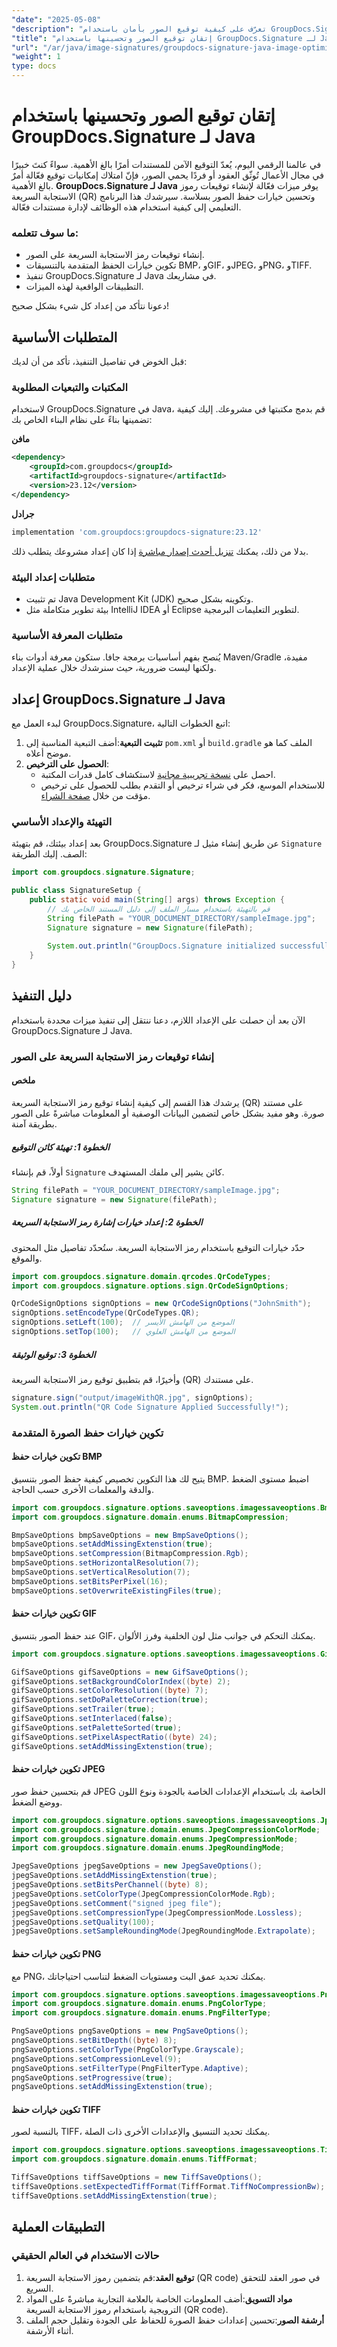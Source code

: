 ```yaml
---
"date": "2025-05-08"
"description": "تعرّف على كيفية توقيع الصور بأمان باستخدام GroupDocs.Signature لجافا، بما في ذلك توقيع رمز الاستجابة السريعة وخيارات حفظ الصور المتقدمة. مثالي لرجال الأعمال والمطورين."
"title": "إتقان توقيع الصور وتحسينها باستخدام GroupDocs.Signature لـ Java"
"url": "/ar/java/image-signatures/groupdocs-signature-java-image-optimization/"
"weight": 1
type: docs
---
```

# إتقان توقيع الصور وتحسينها باستخدام GroupDocs.Signature لـ Java

في عالمنا الرقمي اليوم، يُعدّ التوقيع الآمن للمستندات أمرًا بالغ الأهمية. سواءً كنتَ خبيرًا في مجال الأعمال تُوثّق العقود أو فردًا يحمي الصور، فإنّ امتلاك إمكانيات توقيع فعّالة أمرٌ بالغ الأهمية. **GroupDocs.Signature لـ Java** يوفر ميزات فعّالة لإنشاء توقيعات رموز الاستجابة السريعة (QR) وتحسين خيارات حفظ الصور بسلاسة. سيرشدك هذا البرنامج التعليمي إلى كيفية استخدام هذه الوظائف لإدارة مستندات فعّالة.

### ما سوف تتعلمه:
- إنشاء توقيعات رمز الاستجابة السريعة على الصور.
- تكوين خيارات الحفظ المتقدمة بالتنسيقات BMP، وGIF، وJPEG، وPNG، وTIFF.
- تنفيذ GroupDocs.Signature لـ Java في مشاريعك.
- التطبيقات الواقعية لهذه الميزات.

دعونا نتأكد من إعداد كل شيء بشكل صحيح!

## المتطلبات الأساسية

قبل الخوض في تفاصيل التنفيذ، تأكد من أن لديك:

### المكتبات والتبعيات المطلوبة
لاستخدام GroupDocs.Signature في Java، قم بدمج مكتبتها في مشروعك. إليك كيفية تضمينها بناءً على نظام البناء الخاص بك:

**مافن**
```xml
<dependency>
    <groupId>com.groupdocs</groupId>
    <artifactId>groupdocs-signature</artifactId>
    <version>23.12</version>
</dependency>
```

**جرادل**
```gradle
implementation 'com.groupdocs:groupdocs-signature:23.12'
```

بدلا من ذلك، يمكنك [تنزيل أحدث إصدار مباشرة](https://releases.groupdocs.com/signature/java/) إذا كان إعداد مشروعك يتطلب ذلك.

### متطلبات إعداد البيئة
- تم تثبيت Java Development Kit (JDK) وتكوينه بشكل صحيح.
- بيئة تطوير متكاملة مثل IntelliJ IDEA أو Eclipse لتطوير التعليمات البرمجية.

### متطلبات المعرفة الأساسية
يُنصح بفهم أساسيات برمجة جافا. ستكون معرفة أدوات بناء Maven/Gradle مفيدة، ولكنها ليست ضرورية، حيث سنرشدك خلال عملية الإعداد.

## إعداد GroupDocs.Signature لـ Java

لبدء العمل مع GroupDocs.Signature، اتبع الخطوات التالية:

1. **تثبيت التبعية**:أضف التبعية المناسبة إلى `pom.xml` أو `build.gradle` الملف كما هو موضح أعلاه.
2. **الحصول على الترخيص**:
   - احصل على [نسخة تجريبية مجانية](https://releases.groupdocs.com/signature/java/) لاستكشاف كامل قدرات المكتبة.
   - للاستخدام الموسع، فكر في شراء ترخيص أو التقدم بطلب للحصول على ترخيص مؤقت من خلال [صفحة الشراء](https://purchase.groupdocs.com/buy).

### التهيئة والإعداد الأساسي
بعد إعداد بيئتك، قم بتهيئة GroupDocs.Signature عن طريق إنشاء مثيل لـ `Signature` الصف. إليك الطريقة:

```java
import com.groupdocs.signature.Signature;

public class SignatureSetup {
    public static void main(String[] args) throws Exception {
        // قم بالتهيئة باستخدام مسار الملف إلى دليل المستند الخاص بك
        String filePath = "YOUR_DOCUMENT_DIRECTORY/sampleImage.jpg";
        Signature signature = new Signature(filePath);
        
        System.out.println("GroupDocs.Signature initialized successfully!");
    }
}
```

## دليل التنفيذ

الآن بعد أن حصلت على الإعداد اللازم، دعنا ننتقل إلى تنفيذ ميزات محددة باستخدام GroupDocs.Signature لـ Java.

### إنشاء توقيعات رمز الاستجابة السريعة على الصور

#### ملخص
يرشدك هذا القسم إلى كيفية إنشاء توقيع رمز الاستجابة السريعة (QR) على مستند صورة. وهو مفيد بشكل خاص لتضمين البيانات الوصفية أو المعلومات مباشرةً على الصور بطريقة آمنة.

##### الخطوة 1: تهيئة كائن التوقيع
أولاً، قم بإنشاء `Signature` كائن يشير إلى ملفك المستهدف.
```java
String filePath = "YOUR_DOCUMENT_DIRECTORY/sampleImage.jpg";
Signature signature = new Signature(filePath);
```

##### الخطوة 2: إعداد خيارات إشارة رمز الاستجابة السريعة
حدّد خيارات التوقيع باستخدام رمز الاستجابة السريعة. ستُحدّد تفاصيل مثل المحتوى والموقع.

```java
import com.groupdocs.signature.domain.qrcodes.QrCodeTypes;
import com.groupdocs.signature.options.sign.QrCodeSignOptions;

QrCodeSignOptions signOptions = new QrCodeSignOptions("JohnSmith");
signOptions.setEncodeType(QrCodeTypes.QR);
signOptions.setLeft(100);  // الموضع من الهامش الأيسر
signOptions.setTop(100);   // الموضع من الهامش العلوي
```

##### الخطوة 3: توقيع الوثيقة
وأخيرًا، قم بتطبيق توقيع رمز الاستجابة السريعة (QR) على مستندك.

```java
signature.sign("output/imageWithQR.jpg", signOptions);
System.out.println("QR Code Signature Applied Successfully!");
```

### تكوين خيارات حفظ الصورة المتقدمة

#### تكوين خيارات حفظ BMP
يتيح لك هذا التكوين تخصيص كيفية حفظ الصور بتنسيق BMP. اضبط مستوى الضغط والدقة والمعلمات الأخرى حسب الحاجة.

```java
import com.groupdocs.signature.options.saveoptions.imagessaveoptions.BmpSaveOptions;
import com.groupdocs.signature.domain.enums.BitmapCompression;

BmpSaveOptions bmpSaveOptions = new BmpSaveOptions();
bmpSaveOptions.setAddMissingExtenstion(true);
bmpSaveOptions.setCompression(BitmapCompression.Rgb);
bmpSaveOptions.setHorizontalResolution(7);
bmpSaveOptions.setVerticalResolution(7);
bmpSaveOptions.setBitsPerPixel(16);
bmpSaveOptions.setOverwriteExistingFiles(true);
```

#### تكوين خيارات حفظ GIF
عند حفظ الصور بتنسيق GIF، يمكنك التحكم في جوانب مثل لون الخلفية وفرز الألوان.

```java
import com.groupdocs.signature.options.saveoptions.imagessaveoptions.GifSaveOptions;

GifSaveOptions gifSaveOptions = new GifSaveOptions();
gifSaveOptions.setBackgroundColorIndex((byte) 2);
gifSaveOptions.setColorResolution((byte) 7);
gifSaveOptions.setDoPaletteCorrection(true);
gifSaveOptions.setTrailer(true);
gifSaveOptions.setInterlaced(false);
gifSaveOptions.setPaletteSorted(true);
gifSaveOptions.setPixelAspectRatio((byte) 24);
gifSaveOptions.setAddMissingExtenstion(true);
```

#### تكوين خيارات حفظ JPEG
قم بتحسين حفظ صور JPEG الخاصة بك باستخدام الإعدادات الخاصة بالجودة ونوع اللون ووضع الضغط.

```java
import com.groupdocs.signature.options.saveoptions.imagessaveoptions.JpegSaveOptions;
import com.groupdocs.signature.domain.enums.JpegCompressionColorMode;
import com.groupdocs.signature.domain.enums.JpegCompressionMode;
import com.groupdocs.signature.domain.enums.JpegRoundingMode;

JpegSaveOptions jpegSaveOptions = new JpegSaveOptions();
jpegSaveOptions.setAddMissingExtenstion(true);
jpegSaveOptions.setBitsPerChannel((byte) 8);
jpegSaveOptions.setColorType(JpegCompressionColorMode.Rgb);
jpegSaveOptions.setComment("signed jpeg file");
jpegSaveOptions.setCompressionType(JpegCompressionMode.Lossless);
jpegSaveOptions.setQuality(100);
jpegSaveOptions.setSampleRoundingMode(JpegRoundingMode.Extrapolate);
```

#### تكوين خيارات حفظ PNG
مع PNG، يمكنك تحديد عمق البت ومستويات الضغط لتناسب احتياجاتك.

```java
import com.groupdocs.signature.options.saveoptions.imagessaveoptions.PngSaveOptions;
import com.groupdocs.signature.domain.enums.PngColorType;
import com.groupdocs.signature.domain.enums.PngFilterType;

PngSaveOptions pngSaveOptions = new PngSaveOptions();
pngSaveOptions.setBitDepth((byte) 8);
pngSaveOptions.setColorType(PngColorType.Grayscale);
pngSaveOptions.setCompressionLevel(9);
pngSaveOptions.setFilterType(PngFilterType.Adaptive);
pngSaveOptions.setProgressive(true);
pngSaveOptions.setAddMissingExtenstion(true);
```

#### تكوين خيارات حفظ TIFF
بالنسبة لصور TIFF، يمكنك تحديد التنسيق والإعدادات الأخرى ذات الصلة.

```java
import com.groupdocs.signature.options.saveoptions.imagessaveoptions.TiffSaveOptions;
import com.groupdocs.signature.domain.enums.TiffFormat;

TiffSaveOptions tiffSaveOptions = new TiffSaveOptions();
tiffSaveOptions.setExpectedTiffFormat(TiffFormat.TiffNoCompressionBw);
tiffSaveOptions.setAddMissingExtenstion(true);
```

## التطبيقات العملية

### حالات الاستخدام في العالم الحقيقي
1. **توقيع العقد**:قم بتضمين رموز الاستجابة السريعة (QR code) في صور العقد للتحقق السريع.
2. **مواد التسويق**:أضف المعلومات الخاصة بالعلامة التجارية مباشرةً على المواد الترويجية باستخدام رموز الاستجابة السريعة (QR code).
3. **أرشفة الصور**:تحسين إعدادات حفظ الصورة للحفاظ على الجودة وتقليل حجم الملف أثناء الأرشفة.